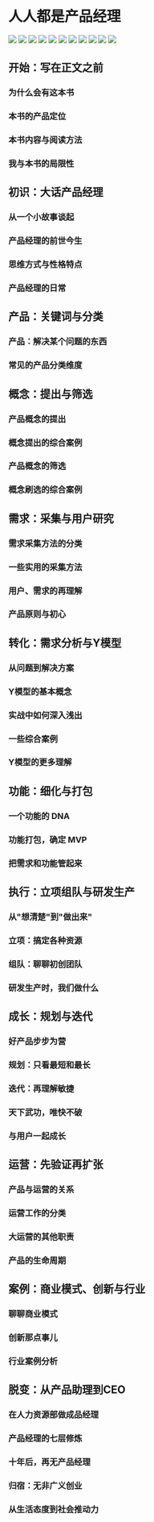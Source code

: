 # 人人都是产品经理

![](/resource/images/pm/01.jpg)
![](/resource/images/pm/02.jpg)
![](/resource/images/pm/03.jpg)
![](/resource/images/pm/04.jpg)
![](/resource/images/pm/05.jpg)
![](/resource/images/pm/06.jpg)
![](/resource/images/pm/07.jpg)
![](/resource/images/pm/08.jpg)
![](/resource/images/pm/09.jpg)
![](/resource/images/pm/10.jpg)
![](/resource/images/pm/11.jpg)


## 开始：写在正文之前

### 为什么会有这本书

### 本书的产品定位

### 本书内容与阅读方法

### 我与本书的局限性



## 初识：大话产品经理

### 从一个小故事谈起

### 产品经理的前世今生

### 思维方式与性格特点

### 产品经理的日常


## 产品：关键词与分类

### 产品：解决某个问题的东西

### 常见的产品分类维度


## 概念：提出与筛选

### 产品概念的提出

### 概念提出的综合案例

### 产品概念的筛选

### 概念刷选的综合案例



## 需求：采集与用户研究

### 需求采集方法的分类

### 一些实用的采集方法

### 用户、需求的再理解

### 产品原则与初心



## 转化：需求分析与Y模型

### 从问题到解决方案

### Y模型的基本概念

### 实战中如何深入浅出

### 一些综合案例

### Y模型的更多理解



## 功能：细化与打包

### 一个功能的 DNA

### 功能打包，确定 MVP

### 把需求和功能管起来



## 执行：立项组队与研发生产

### 从"想清楚"到"做出来"

### 立项：搞定各种资源

### 组队：聊聊初创团队

### 研发生产时，我们做什么



## 成长：规划与迭代

### 好产品步步为营

### 规划：只看最短和最长

### 迭代：再理解敏捷

### 天下武功，唯快不破

### 与用户一起成长


## 运营：先验证再扩张

### 产品与运营的关系

### 运营工作的分类

### 大运营的其他职责

### 产品的生命周期



## 案例：商业模式、创新与行业

### 聊聊商业模式

### 创新那点事儿

### 行业案例分析



## 脱变：从产品助理到CEO

### 在人力资源部做成品经理

### 产品经理的七层修炼

### 十年后，再无产品经理

### 归宿：无非广义创业

### 从生活态度到社会推动力







